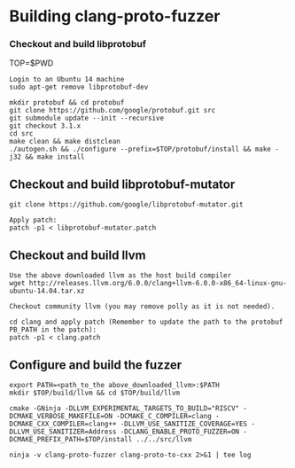 # Building clang-proto-fuzzer

### Checkout and build libprotobuf

TOP=$PWD

```
Login to an Ubuntu 14 machine
sudo apt-get remove libprotobuf-dev
```

```
mkdir protobuf && cd protobuf
git clone https://github.com/google/protobuf.git src
git submodule update --init --recursive
git checkout 3.1.x
cd src
make clean && make distclean
./autogen.sh && ./configure --prefix=$TOP/protobuf/install && make -j32 && make install
```

## Checkout and build libprotobuf-mutator
```
git clone https://github.com/google/libprotobuf-mutator.git

Apply patch:
patch -p1 < libprotobuf-mutator.patch
```

## Checkout and build llvm
```
Use the above downloaded llvm as the host build compiler
wget http://releases.llvm.org/6.0.0/clang+llvm-6.0.0-x86_64-linux-gnu-ubuntu-14.04.tar.xz

Checkout community llvm (you may remove polly as it is not needed).

cd clang and apply patch (Remember to update the path to the protobuf PB_PATH in the patch):
patch -p1 < clang.patch
```

## Configure and build the fuzzer
```
export PATH=<path_to_the above_downloaded_llvm>:$PATH
mkdir $TOP/build/llvm && cd $TOP/build/llvm

cmake -GNinja -DLLVM_EXPERIMENTAL_TARGETS_TO_BUILD="RISCV" -DCMAKE_VERBOSE_MAKEFILE=ON -DCMAKE_C_COMPILER=clang -DCMAKE_CXX_COMPILER=clang++ -DLLVM_USE_SANITIZE_COVERAGE=YES -DLLVM_USE_SANITIZER=Address -DCLANG_ENABLE_PROTO_FUZZER=ON -DCMAKE_PREFIX_PATH=$TOP/install ../../src/llvm

ninja -v clang-proto-fuzzer clang-proto-to-cxx 2>&1 | tee log
```
